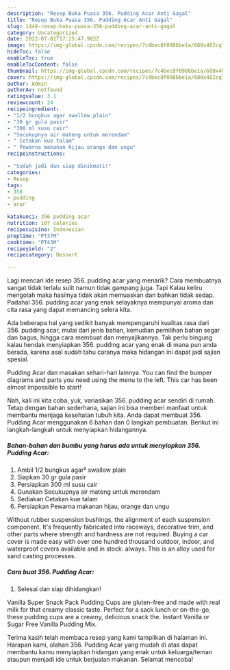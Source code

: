 ```yaml
---
description: "Resep Buka Puasa 356. Pudding Acar Anti Gagal"
title: "Resep Buka Puasa 356. Pudding Acar Anti Gagal"
slug: 1448-resep-buka-puasa-356-pudding-acar-anti-gagal
category: Uncategorized
date: 2022-07-01T17:25:47.902Z
image: https://img-global.cpcdn.com/recipes/7c4bec8f0986be1a/680x482cq70/356-pudding-acar-foto-resep-utama.jpg
hideToc: false
enableToc: true
enableTocContent: false
thumbnail: https://img-global.cpcdn.com/recipes/7c4bec8f0986be1a/680x482cq70/356-pudding-acar-foto-resep-utama.jpg
cover: https://img-global.cpcdn.com/recipes/7c4bec8f0986be1a/680x482cq70/356-pudding-acar-foto-resep-utama.jpg
author: Admin
authorAv: notfound
ratingvalue: 3.1
reviewcount: 24
recipeingredient:
- "1/2 bungkus agar swallow plain"
- "30 gr gula pasir"
- "300 ml susu cair"
- "Secukupnya air mateng untuk merendam"
- " Cetakan kue talam"
- " Pewarna makanan hijau orange dan ungu"
recipeinstructions:

- "Sudah jadi dan siap dinikmati!"
categories:
- Resep
tags:
- 356
- pudding
- acar

katakunci: 356 pudding acar 
nutrition: 107 calories
recipecuisine: Indonesian
preptime: "PT37M"
cooktime: "PT43M"
recipeyield: "2"
recipecategory: Dessert

---
```



Lagi mencari ide resep 356. pudding acar yang menarik? Cara membuatnya sangat tidak terlalu sulit namun tidak gampang juga. Tapi Kalau keliru mengolah maka hasilnya tidak akan memuaskan dan bahkan tidak sedap. Padahal 356. pudding acar yang enak selayaknya mempunyai aroma dan cita rasa yang dapat memancing selera kita.


Ada beberapa hal yang sedikit banyak mempengaruhi kualitas rasa dari 356. pudding acar, mulai dari jenis bahan, kemudian pemilihan bahan segar dan bagus, hingga cara membuat dan menyajikannya. Tak perlu bingung kalau hendak menyiapkan 356. pudding acar yang enak di mana pun anda berada, karena asal sudah tahu caranya maka hidangan ini dapat jadi sajian spesial.

Pudding Acar dan masakan sehari-hari lainnya. You can find the bumper diagrams and parts you need using the menu to the left. This car has been almost impossible to start!


Nah, kali ini kita coba, yuk, variasikan 356. pudding acar sendiri di rumah. Tetap dengan bahan sederhana, sajian ini bisa memberi manfaat untuk membantu menjaga kesehatan tubuh kita. Anda dapat membuat 356. Pudding Acar menggunakan 6 bahan dan 0 langkah pembuatan. Berikut ini langkah-langkah untuk menyiapkan hidangannya.

<!--inarticleads1-->

##### Bahan-bahan dan bumbu yang harus ada untuk menyiapkan 356. Pudding Acar:

1. Ambil 1/2 bungkus agar² swallow plain
1. Siapkan 30 gr gula pasir
1. Persiapkan 300 ml susu cair
1. Gunakan Secukupnya air mateng untuk merendam
1. Sediakan  Cetakan kue talam
1. Persiapkan  Pewarna makanan hijau, orange dan ungu


Without rubber suspension bushings, the alignment of each suspension component. It&#39;s frequently fabricated into raceways, decorative trim, and other parts where strength and hardness are not required. Buying a car cover is made easy with over one hundred thousand outdoor, indoor, and waterproof covers available and in stock: always. This is an alloy used for sand casting processes. 

<!--inarticleads2-->

##### Cara buat 356. Pudding Acar:


1. Selesai dan siap dihidangkan!

Vanilla Super Snack Pack Pudding Cups are gluten-free and made with real milk for that creamy classic taste. Perfect for a sack lunch or on-the-go, these pudding cups are a creamy, delicious snack the. Instant Vanilla or Sugar Free Vanilla Pudding Mix. 

Terima kasih telah membaca resep yang kami tampilkan di halaman ini. Harapan kami, olahan 356. Pudding Acar yang mudah di atas dapat membantu kamu menyiapkan hidangan yang enak untuk keluarga/teman ataupun menjadi ide untuk berjualan makanan. Selamat mencoba!
